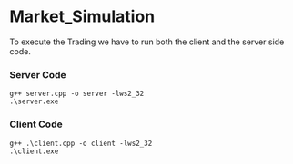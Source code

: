 # Market_Simulation

To execute the Trading we have to run both the client and the server side code.

### Server Code
```
g++ server.cpp -o server -lws2_32
.\server.exe
```

### Client Code
```
g++ .\client.cpp -o client -lws2_32
.\client.exe
```

